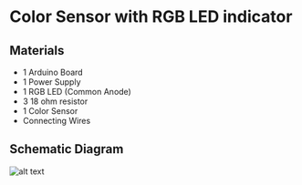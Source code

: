 # Color Sensor with RGB LED indicator

## Materials
* 1 Arduino Board
* 1 Power Supply
* 1 RGB LED (Common Anode)
* 3 18 ohm resistor
* 1 Color Sensor
* Connecting Wires

## Schematic Diagram
![alt text](https://raw.githubusercontent.com/venndingal/Using-RGB-LED-to-display-color-from-Color-Sensor/master/Schematic%20Diagram.png "Fig 1. Schematic Diagram")

